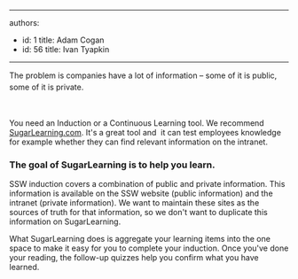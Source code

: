 

---
authors:
  - id: 1
    title: Adam Cogan
  - id: 56
    title: Ivan Tyapkin
---




<span class='intro'> <span style="line-height&#58;20.8px;">​​​​</span><span style="line-height&#58;20.8px;">​The problem is companies have a lot of information – some of it is public, some of it is private.&#160;</span><span style="line-height&#58;20.8px;">​</span><div><br><p>You need an Induction or a&#160;Continuous Learning tool. We recommend <a href="https&#58;//www.sugarlearning.com/" target="_blank">SugarLearning.com</a>. It's a great tool and &#160;it&#160;can test&#160;employees knowledge for example whether they can find relevant information on the intranet.​</p></div> </span>

<div><h3 class="ssw15-rteElement-H3">T​he goal of SugarLearning&#160;is to help you learn.&#160;</h3><p>SSW induction covers a combination of public and private information. This information is available on the SSW website (public information) and the intranet (private information). We want to maintain these sites as the sources of truth for that information, so we don't want to duplicate this information on SugarLearning.&#160;</p><p>What SugarLearning does is aggregate your learning items into the one space to make it easy for you to complete your induction. Once you've done your reading, the follow-up quizzes help you confirm what you have learned.</p></div>


